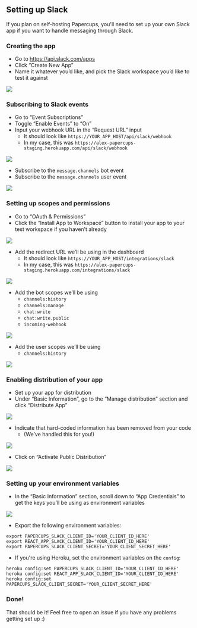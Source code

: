 ## Setting up Slack

If you plan on self-hosting Papercups, you'll need to set up your own Slack app if you want to handle messaging through Slack.

### Creating the app

- Go to https://api.slack.com/apps
- Click “Create New App”
- Name it whatever you’d like, and pick the Slack workspace you’d like to test it against

![](https://paper-attachments.dropbox.com/s_63895AAB3973EA701984146FF05B40938812C8B7E2ACDD7574570851E5FDF9D0_1596320538271_Screen+Shot+2020-08-01+at+6.03.09+PM.png)

### Subscribing to Slack events

- Go to “Event Subscriptions”
- Toggle “Enable Events” to “On”
- Input your webhook URL in the “Request URL” input
  - It should look like `https://YOUR_APP_HOST/api/slack/webhook`
  - In my case, this was `https://alex-papercups-staging.herokuapp.com/api/slack/webhook`

![](https://paper-attachments.dropbox.com/s_63895AAB3973EA701984146FF05B40938812C8B7E2ACDD7574570851E5FDF9D0_1596320537804_Screen+Shot+2020-08-01+at+6.12.53+PM.png)

- Subscribe to the `message.channels` bot event
- Subscribe to the `message.channels` user event

![](https://paper-attachments.dropbox.com/s_63895AAB3973EA701984146FF05B40938812C8B7E2ACDD7574570851E5FDF9D0_1596320538144_Screen+Shot+2020-08-01+at+6.07.39+PM.png)

### Setting up scopes and permissions

- Go to “OAuth & Permissions”
- Click the “Install App to Workspace” button to install your app to your test workspace if you haven’t already

![](https://paper-attachments.dropbox.com/s_63895AAB3973EA701984146FF05B40938812C8B7E2ACDD7574570851E5FDF9D0_1596320538113_Screen+Shot+2020-08-01+at+6.08.22+PM.png)

- Add the redirect URL we’ll be using in the dashboard
  - It should look like `https://YOUR_APP_HOST/integrations/slack`
  - In my case, this was `https://alex-papercups-staging.herokuapp.com/integrations/slack`

![](https://paper-attachments.dropbox.com/s_63895AAB3973EA701984146FF05B40938812C8B7E2ACDD7574570851E5FDF9D0_1596320538064_Screen+Shot+2020-08-01+at+6.09.48+PM.png)

- Add the bot scopes we’ll be using
  - `channels:history`
  - `channels:manage`
  - `chat:write`
  - `chat:write.public`
  - `incoming-webhook`

![](https://paper-attachments.dropbox.com/s_63895AAB3973EA701984146FF05B40938812C8B7E2ACDD7574570851E5FDF9D0_1596321782791_Screen+Shot+2020-08-01+at+6.42.16+PM.png)

- Add the user scopes we’ll be using
  - `channels:history`

![](https://paper-attachments.dropbox.com/s_63895AAB3973EA701984146FF05B40938812C8B7E2ACDD7574570851E5FDF9D0_1596321782746_Screen+Shot+2020-08-01+at+6.42.23+PM.png)

### Enabling distribution of your app

- Set up your app for distribution
- Under “Basic Information”, go to the “Manage distribution” section and click “Distribute App”

![](https://paper-attachments.dropbox.com/s_63895AAB3973EA701984146FF05B40938812C8B7E2ACDD7574570851E5FDF9D0_1596320537957_Screen+Shot+2020-08-01+at+6.11.10+PM.png)

- Indicate that hard-coded information has been removed from your code
  - (We’ve handled this for you!)

![](https://paper-attachments.dropbox.com/s_63895AAB3973EA701984146FF05B40938812C8B7E2ACDD7574570851E5FDF9D0_1596320537879_Screen+Shot+2020-08-01+at+6.11.42+PM.png)

- Click on “Activate Public Distribution”

![](https://paper-attachments.dropbox.com/s_63895AAB3973EA701984146FF05B40938812C8B7E2ACDD7574570851E5FDF9D0_1596320537770_Screen+Shot+2020-08-01+at+6.13.12+PM.png)

### Setting up your environment variables

- In the “Basic Information” section, scroll down to “App Credentials” to get the keys you’ll be using as environment variables

![](https://paper-attachments.dropbox.com/s_63895AAB3973EA701984146FF05B40938812C8B7E2ACDD7574570851E5FDF9D0_1596320537710_Screen+Shot+2020-08-01+at+6.13.39+PM.png)

- Export the following environment variables:

```
export PAPERCUPS_SLACK_CLIENT_ID='YOUR_CLIENT_ID_HERE'
export REACT_APP_SLACK_CLIENT_ID='YOUR_CLIENT_ID_HERE'
export PAPERCUPS_SLACK_CLIENT_SECRET='YOUR_CLIENT_SECRET_HERE'
```

- If you're using Heroku, set the environment variables on the `config`:

```
heroku config:set PAPERCUPS_SLACK_CLIENT_ID='YOUR_CLIENT_ID_HERE'
heroku config:set REACT_APP_SLACK_CLIENT_ID='YOUR_CLIENT_ID_HERE'
heroku config:set PAPERCUPS_SLACK_CLIENT_SECRET='YOUR_CLIENT_SECRET_HERE'
```

### Done!

That should be it! Feel free to open an issue if you have any problems getting set up :)
